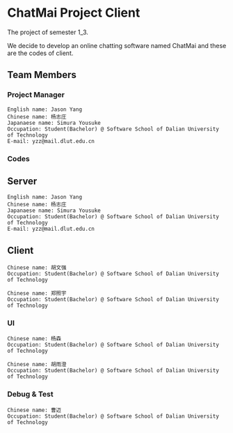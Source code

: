 # ChatMai Project Client
The project of semester 1_3. 

We decide to develop an online chatting software named ChatMai and these are the codes of client.
## Team Members
### Project Manager
    English name: Jason Yang
    Chinese name: 杨志庄
    Japanaese name: Simura Yousuke
    Occupation: Student(Bachelor) @ Software School of Dalian University of Technology
    E-mail: yzz@mail.dlut.edu.cn
### Codes
## Server
    English name: Jason Yang
    Chinese name: 杨志庄
    Japanaese name: Simura Yousuke
    Occupation: Student(Bachelor) @ Software School of Dalian University of Technology
    E-mail: yzz@mail.dlut.edu.cn
## Client
    Chinese name: 胡文强
    Occupation: Student(Bachelor) @ Software School of Dalian University of Technology

    Chinese name: 郑照宇
    Occupation: Student(Bachelor) @ Software School of Dalian University of Technology
### UI
    Chinese name: 杨森
    Occupation: Student(Bachelor) @ Software School of Dalian University of Technology
    
    Chinese name: 胡雨澄
    Occupation: Student(Bachelor) @ Software School of Dalian University of Technology
### Debug & Test
    Chinese name: 曹迈
    Occupation: Student(Bachelor) @ Software School of Dalian University of Technology
